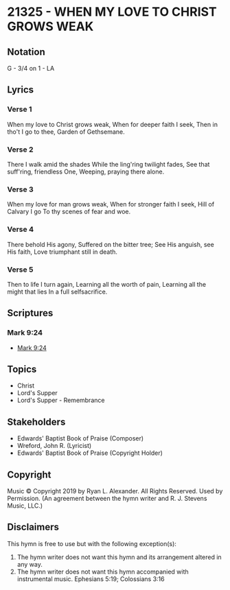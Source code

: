 # 21325 - WHEN MY LOVE TO CHRIST GROWS WEAK

## Notation

G - 3/4 on 1 - LA

## Lyrics

### Verse 1

When my love to Christ grows weak, When for deeper faith I seek, Then in tho't I go to thee, Garden of Gethsemane. 

### Verse 2

There I walk amid the shades While the ling'ring twilight fades, See that suff'ring, friendless One, Weeping, praying there alone. 


### Verse 3

When my love for man grows weak, When for stronger faith I seek, Hill of Calvary I go To thy scenes of fear and woe.

### Verse 4

There behold His agony, Suffered on the bitter tree; See His anguish, see His faith, Love triumphant still in death.

### Verse 5

Then to life I turn again, Learning all the worth of pain, Learning all the might that lies In a full selfsacrifice.


## Scriptures

### Mark 9:24

- [Mark 9:24](https://www.biblegateway.com/passage/?search=Mark%209%3A24)


## Topics

- Christ
- Lord's Supper
- Lord's Supper - Remembrance

## Stakeholders

- Edwards' Baptist Book of Praise (Composer)
- Wreford, John R. (Lyricist)
- Edwards' Baptist Book of Praise (Copyright Holder)

## Copyright

Music © Copyright 2019 by Ryan L. Alexander. All Rights Reserved. Used by Permission.
(An agreement between the hymn writer and R. J. Stevens Music, LLC.)

## Disclaimers

This hymn is free to use but with the following exception(s):
1. The hymn writer does not want this hymn and its arrangement altered in any way.
2. The hymn writer does not want this hymn accompanied with instrumental music.
Ephesians 5:19; Colossians 3:16

